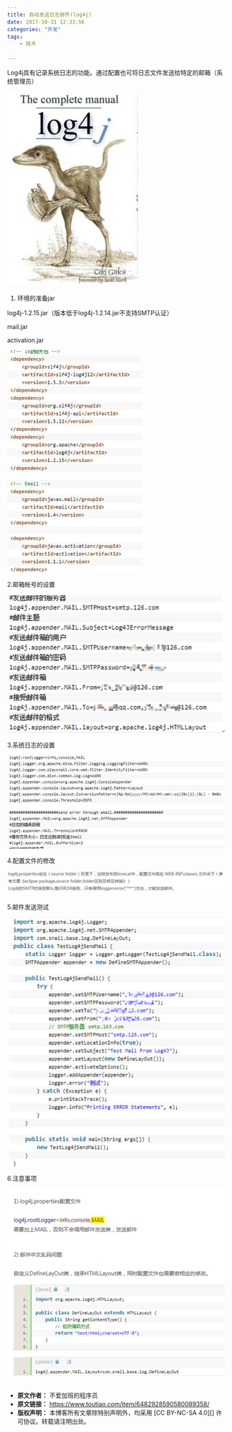 ```yaml
---
title: 自动发送日志邮件(log4j)
date: 2017-10-31 12:33:56
categories: "开发"
tags:
	- 技术

---
```


Log4j具有记录系统日志的功能。通过配置也可将日志文件发送给特定的邮箱（系统管理员）

![自动发送日志邮件(log4j)][log4j]

1.  环境的准备jar

log4j-1.2.15.jar（版本低于log4j-1.2.14.jar不支持SMTP认证）

mail.jar

activation.jar

![自动发送日志邮件(log4j)][log4j 1]

2.邮箱帐号的设置

![自动发送日志邮件(log4j)][log4j 2]

3.系统日志的设置

![自动发送日志邮件(log4j)][log4j 3]

4.配置文件的修改

![自动发送日志邮件(log4j)][log4j 4]

5.邮件发送测试

![自动发送日志邮件(log4j)][log4j 5]

6.注意事项

![自动发送日志邮件(log4j)][log4j 6]


[log4j]: static/resources/crawler/AZVU-UYVJ-JV3Q.jpg
[log4j 1]: static/resources/crawler/IFVA-ZFIE-AB3Q.jpg
[log4j 2]: static/resources/crawler/FZME-ABJV-FYFA.jpg
[log4j 3]: static/resources/crawler/AYRV-IU7J-QVVF.jpg
[log4j 4]: static/resources/crawler/ZN7Z-JAMB-UYIQ.jpg
[log4j 5]: static/resources/crawler/IBAB-A3Q3-AEY3.jpg
[log4j 6]: static/resources/crawler/RMEZ-VMVU-BUB2.jpg
 *  **原文作者：** 不爱加班的程序员
 *  **原文链接：** https://www.toutiao.com/item/6482928590580089358/
 *  **版权声明：** 本博客所有文章除特别声明外，均采用 [CC BY-NC-SA 4.0][] 许可协议。转载请注明出处。
